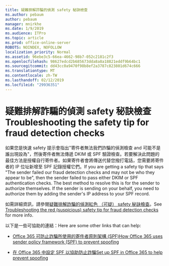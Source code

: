 ```yaml
---
title: 疑難排解詐騙的偵測 safety 秘訣檢查
ms.author: pebaum
author: pebaum
manager: mnirkhe
ms.date: 1/9/2019
ms.audience: ITPro
ms.topic: article
ms.prod: office-online-server
ROBOTS: NOINDEX, NOFOLLOW
localization_priority: Normal
ms.assetid: 96ebe3c5-66ea-4662-98b7-052c2181c2f3
ms.openlocfilehash: 98627edcd2b685673dda8a8a18821eddf9b64bc1
ms.sourcegitcommit: dd43cc0a9470f98b8ef2a3787c823801d674c666
ms.translationtype: MT
ms.contentlocale: zh-TW
ms.lasthandoff: 02/12/2019
ms.locfileid: "29936351"
---
```

# <a name="troubleshooting-the-safety-tip-for-fraud-detection-checks"></a><span data-ttu-id="e6cf7-102">疑難排解詐騙的偵測 safety 秘訣檢查</span><span class="sxs-lookup"><span data-stu-id="e6cf7-102">Troubleshooting the safety tip for fraud detection checks</span></span>



<span data-ttu-id="e6cf7-p101">如果您是快速 safety 提示會指出"寄件者無法我們詐騙的偵測檢查 and 可能不是誰出現設為"，然後寄件者無法傳遞 DKIM 或 SPF 驗證檢查。若要解決此問題的最佳方法是授權自行寄件者。如果寄件者會將傳送代替您撥打電話，您需要將寄件者的 IP 位址新增至 SPF 記錄授權它們。</span><span class="sxs-lookup"><span data-stu-id="e6cf7-p101">If you are getting a safety tip that says "The sender failed our fraud detection checks and may not be who they appear to be", then the sender failed to pass either DKIM or SPF authentication checks. The best method to resolve this is for the sender to authorize themselves. If the sender is sending on your behalf, you need to authorize them by adding the sender's IP address to your SPF record.</span></span>
  
<span data-ttu-id="e6cf7-106">如需詳細資訊，請參閱[疑難排解詐騙的偵測紅色 （可疑） safety 秘訣檢查](https://blogs.msdn.microsoft.com/tzink/2016/11/02/troubleshooting-the-red-suspicious-safety-tip-for-fraud-detection-checks/)。</span><span class="sxs-lookup"><span data-stu-id="e6cf7-106">See [Troubleshooting the red (suspicious) safety tip for fraud detection checks](https://blogs.msdn.microsoft.com/tzink/2016/11/02/troubleshooting-the-red-suspicious-safety-tip-for-fraud-detection-checks/) for more info.</span></span> 
  
<span data-ttu-id="e6cf7-107">以下是一些可協助的連結：</span><span class="sxs-lookup"><span data-stu-id="e6cf7-107">Here are some other links that can help:</span></span>
  
- [<span data-ttu-id="e6cf7-108">Office 365 可防止詐騙所使用的寄件者原則架構 (SPF)</span><span class="sxs-lookup"><span data-stu-id="e6cf7-108">How Office 365 uses sender policy framework (SPF) to prevent spoofing</span></span>](https://docs.microsoft.com/office365/SecurityCompliance/how-office-365-uses-spf-to-prevent-spoofing)
    
- [<span data-ttu-id="e6cf7-109">在 Office 365 中設定 SPF 以協助防止詐騙</span><span class="sxs-lookup"><span data-stu-id="e6cf7-109">Set up SPF in Office 365 to help prevent spoofing</span></span>](https://docs.microsoft.com/office365/SecurityCompliance/set-up-spf-in-office-365-to-help-prevent-spoofing)
    


